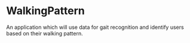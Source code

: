 # WalkingPattern
An application which will use data for gait recognition and identify users based on their walking pattern.
